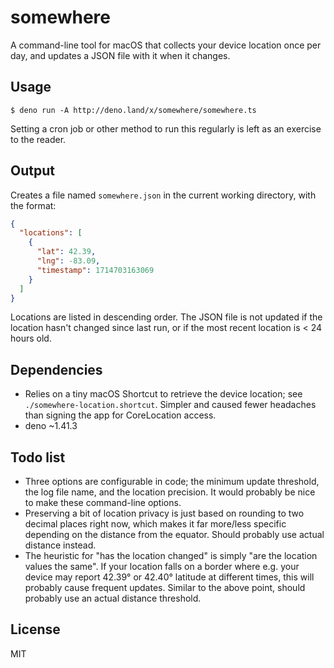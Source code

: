 # somewhere

A command-line tool for macOS that collects your device location once per day,
and updates a JSON file with it when it changes.

## Usage

```
$ deno run -A http://deno.land/x/somewhere/somewhere.ts
```

Setting a cron job or other method to run this regularly is left as an exercise
to the reader.

## Output

Creates a file named `somewhere.json` in the current working directory, with the
format:

```json
{
  "locations": [
    {
      "lat": 42.39,
      "lng": -83.09,
      "timestamp": 1714703163069
    }
  ]
}
```

Locations are listed in descending order. The JSON file is not updated if the
location hasn't changed since last run, or if the most recent location is < 24
hours old.

## Dependencies

- Relies on a tiny macOS Shortcut to retrieve the device location; see `./somewhere-location.shortcut`.
  Simpler and caused fewer headaches than signing the app for CoreLocation access.
- deno ~1.41.3

## Todo list

- Three options are configurable in code; the minimum update threshold, the log
  file name, and the location precision. It would probably be nice to make these
  command-line options.
- Preserving a bit of location privacy is just based on rounding to two decimal
  places right now, which makes it far more/less specific depending on the
  distance from the equator. Should probably use actual distance instead.
- The heuristic for "has the location changed" is simply "are the location
  values the same". If your location falls on a border where e.g. your device
  may report 42.39° or 42.40° latitude at different times, this will probably
  cause frequent updates. Similar to the above point, should probably use an
  actual distance threshold.

## License

MIT
